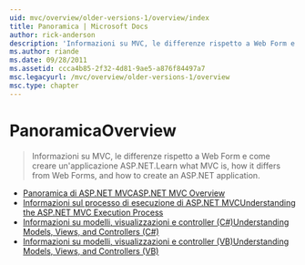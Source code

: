 ```yaml
---
uid: mvc/overview/older-versions-1/overview/index
title: Panoramica | Microsoft Docs
author: rick-anderson
description: 'Informazioni su MVC, le differenze rispetto a Web Form e come creare un''applicazione ASP.NET.'
ms.author: riande
ms.date: 09/28/2011
ms.assetid: ccca4b85-2f32-4d81-9ae5-a876f84497a7
msc.legacyurl: /mvc/overview/older-versions-1/overview
msc.type: chapter
---
```

<a name="overview"></a><span data-ttu-id="64a4a-103">Panoramica</span><span class="sxs-lookup"><span data-stu-id="64a4a-103">Overview</span></span>
====================
> <span data-ttu-id="64a4a-104">Informazioni su MVC, le differenze rispetto a Web Form e come creare un'applicazione ASP.NET.</span><span class="sxs-lookup"><span data-stu-id="64a4a-104">Learn what MVC is, how it differs from Web Forms, and how to create an ASP.NET application.</span></span>


- [<span data-ttu-id="64a4a-105">Panoramica di ASP.NET MVC</span><span class="sxs-lookup"><span data-stu-id="64a4a-105">ASP.NET MVC Overview</span></span>](asp-net-mvc-overview.md)
- [<span data-ttu-id="64a4a-106">Informazioni sul processo di esecuzione di ASP.NET MVC</span><span class="sxs-lookup"><span data-stu-id="64a4a-106">Understanding the ASP.NET MVC Execution Process</span></span>](understanding-the-asp-net-mvc-execution-process.md)
- [<span data-ttu-id="64a4a-107">Informazioni su modelli, visualizzazioni e controller (C#)</span><span class="sxs-lookup"><span data-stu-id="64a4a-107">Understanding Models, Views, and Controllers (C#)</span></span>](understanding-models-views-and-controllers-cs.md)
- [<span data-ttu-id="64a4a-108">Informazioni su modelli, visualizzazioni e controller (VB)</span><span class="sxs-lookup"><span data-stu-id="64a4a-108">Understanding Models, Views, and Controllers (VB)</span></span>](understanding-models-views-and-controllers-vb.md)
